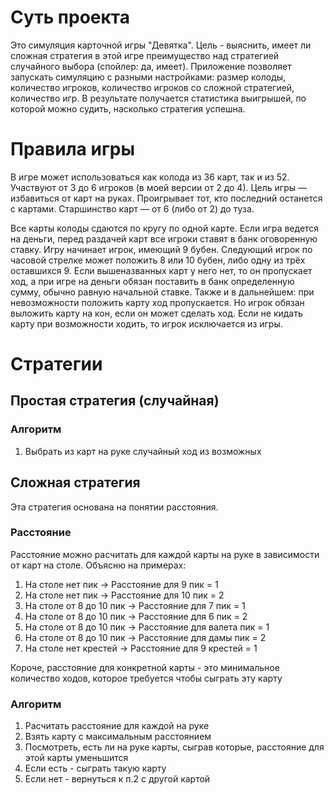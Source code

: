 # Суть проекта
Это симуляция карточной игры "Девятка". Цель - выяснить, имеет ли сложная стратегия в этой игре преимущество над стратегией случайного выбора (спойлер: да, имеет).
Приложение позволяет запускать симуляцию с разными настройками: размер колоды, количество игроков, количество игроков со сложной стратегией, количество игр.
В результате получается статистика выигрышей, по которой можно судить, насколько стратегия успешна.

# Правила игры
В игре может использоваться как колода из 36 карт, так и из 52. Участвуют от 3 до 6 игроков (в моей версии от 2 до 4). Цель игры — избавиться от карт на руках. 
Проигрывает тот, кто последний останется с картами. Старшинство карт — от 6 (либо от 2) до туза.

Все карты колоды сдаются по кругу по одной карте. Если игра ведется на деньги, перед раздачей карт все игроки ставят в банк 
оговоренную ставку. Игру начинает игрок, имеющий 9 бубен. Следующий игрок по часовой стрелке может положить 8 или 10 бубен, либо 
одну из трёх оставшихся 9. Если вышеназванных карт у него нет, то он пропускает ход, а при игре на деньги обязан поставить в банк 
определенную сумму, обычно равную начальной ставке. Также и в дальнейшем: при невозможности положить карту ход пропускается. Но 
игрок обязан выложить карту на кон, если он может сделать ход. Если не кидать карту при возможности ходить, то игрок исключается 
из игры. 

# Стратегии

## Простая стратегия (случайная)

### Алгоритм
1. Выбрать из карт на руке случайный ход из возможных

## Сложная стратегия
Эта стратегия основана на понятии расстояния.

### Расстояние
Расстояние можно расчитать для каждой карты на руке в зависимости от карт на столе. Объясню на примерах:
1. На столе нет пик -> Расстояние для 9 пик = 1
2. На столе нет пик -> Расстояние для 10 пик = 2
3. На столе от 8 до 10 пик -> Расстояние для 7 пик = 1
4. На столе от 8 до 10 пик -> Расстояние для 6 пик = 2
5. На столе от 8 до 10 пик -> Расстояние для валета пик = 1
6. На столе от 8 до 10 пик -> Расстояние для дамы пик = 2
7. На столе нет крестей -> Расстояние для 9 крестей = 1

Короче, расстояние для конкретной карты - это минимальное количество ходов, которое требуется чтобы сыграть эту карту

### Алгоритм
1. Расчитать расстояние для каждой на руке
2. Взять карту с максимальным расстоянием
3. Посмотреть, есть ли на руке карты, сыграв которые, расстояние для этой карты уменьшится
4. Если есть - сыграть такую карту
5. Если нет - вернуться к п.2 с другой картой
